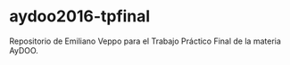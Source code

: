 # aydoo2016-tpfinal
Repositorio de Emiliano Veppo para el Trabajo Práctico Final de la materia AyDOO.
